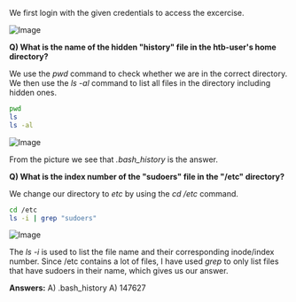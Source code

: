 We first login with the given credentials to access the excercise.

![Image](https://github.com/user-attachments/assets/02391ec0-f983-4afa-aa20-612baa24a3d7)

**Q) What is the name of the hidden "history" file in the htb-user's home directory?**

We use the *pwd* command to check whether we are in the correct directory. We then use the *ls -al* command to list all files in the directory including hidden ones.

```bash
pwd
ls
ls -al
```

![Image](https://github.com/user-attachments/assets/8d32fa77-9455-4691-b8cb-b4a12a477b7f)

From the picture we see that *.bash_history* is the answer.

**Q) What is the index number of the "sudoers" file in the "/etc" directory?**

We change our directory to *etc* by using the *cd /etc* command. 

```bash
cd /etc
ls -i | grep "sudoers"
```
![Image](https://github.com/user-attachments/assets/04197fb8-6036-4d79-8569-5876da00a094)

The *ls -i* is used to list the file name and their corresponding inode/index number. Since /etc contains a lot of files, I have used *grep* to only list files that have sudoers in their name, which gives us our answer.

**Answers:**
A) .bash_history
A) 147627